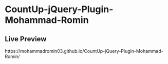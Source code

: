 # CountUp-jQuery-Plugin-Mohammad-Romin
<h2>Live Preview</h2>
https://mohammadromin03.github.io/CountUp-jQuery-Plugin-Mohammad-Romin/
